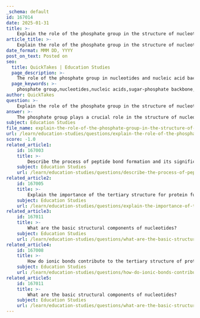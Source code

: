 ```yaml
---
_schema: default
id: 167014
date: 2025-01-31
title: >-
    Explain the role of the phosphate group in the structure of nucleotides and nucleic acid backbones.
article_title: >-
    Explain the role of the phosphate group in the structure of nucleotides and nucleic acid backbones.
date_format: MMM DD, YYYY
post_on_text: Posted on
seo:
  title: QuickTakes | Education Studies
  page_description: >-
    The role of the phosphate group in nucleotides and nucleic acid backbones includes structural integrity, formation of the sugar-phosphate backbone, contributing to stability and charge, energy transfer in ATP, and establishing directionality for nucleic acid synthesis.
  page_keywords: >-
    phosphate group,nucleotides,nucleic acids,sugar-phosphate backbone,phosphodiester bonds,negative charge,stability,energy transfer,DNA,RNA,directionality
author: QuickTakes
question: >-
    Explain the role of the phosphate group in the structure of nucleotides and nucleic acid backbones.
answer: >-
    The phosphate group plays a crucial role in the structure of nucleotides and the backbones of nucleic acids (DNA and RNA). Here’s a detailed explanation of its functions:\n\n1. **Structure of Nucleotides**: Each nucleotide, the building block of nucleic acids, consists of three components: a five-carbon sugar (ribose in RNA and deoxyribose in DNA), a nitrogenous base (adenine, thymine, cytosine, guanine in DNA; adenine, uracil, cytosine, guanine in RNA), and a phosphate group. The phosphate group is attached to the 5' carbon of the sugar molecule.\n\n2. **Formation of the Sugar-Phosphate Backbone**: The phosphate group is essential for linking nucleotides together through phosphodiester bonds. A phosphodiester bond forms when the phosphate group of one nucleotide connects to the hydroxyl group on the 3' carbon of another nucleotide. This linkage results in a sugar-phosphate backbone that provides structural integrity to the nucleic acid molecule. The backbone runs in a 5' to 3' direction, which is critical for the orientation and function of nucleic acids.\n\n3. **Negative Charge and Stability**: The phosphate group carries a negative charge, which contributes to the overall negative charge of nucleic acids. This charge affects how nucleic acids interact with proteins and other molecules, influencing processes such as DNA packaging, replication, and transcription. The negative charge also helps stabilize the structure of nucleic acids by facilitating interactions with positively charged ions and proteins.\n\n4. **Energy Transfer**: Phosphate groups are also involved in energy transfer processes within the cell. For example, adenosine triphosphate (ATP), a nucleotide with three phosphate groups, serves as a primary energy carrier in biological systems. The high-energy bonds between the phosphate groups can be broken to release energy for cellular processes.\n\n5. **Directionality and Function**: The presence of the phosphate group at the 5' end of the nucleotide chain establishes the directionality of nucleic acids, which is vital for processes such as DNA replication and RNA transcription. Enzymes that synthesize nucleic acids, such as DNA polymerases and RNA polymerases, add nucleotides to the growing strand in a 5' to 3' direction, ensuring proper synthesis and function.\n\nIn summary, the phosphate group is integral to the structure and function of nucleotides and nucleic acids, contributing to the formation of the sugar-phosphate backbone, providing negative charge and stability, facilitating energy transfer, and establishing directionality essential for nucleic acid synthesis.
subject: Education Studies
file_name: explain-the-role-of-the-phosphate-group-in-the-structure-of-nucleotides-and-nucleic-acid-backbones.md
url: /learn/education-studies/questions/explain-the-role-of-the-phosphate-group-in-the-structure-of-nucleotides-and-nucleic-acid-backbones
score: -1.0
related_article1:
    id: 167003
    title: >-
        Describe the process of peptide bond formation and its significance in protein structure.
    subject: Education Studies
    url: /learn/education-studies/questions/describe-the-process-of-peptide-bond-formation-and-its-significance-in-protein-structure
related_article2:
    id: 167005
    title: >-
        Explain the importance of the tertiary structure for protein function and the types of bonding involved.
    subject: Education Studies
    url: /learn/education-studies/questions/explain-the-importance-of-the-tertiary-structure-for-protein-function-and-the-types-of-bonding-involved
related_article3:
    id: 167011
    title: >-
        What are the basic structural components of nucleotides?
    subject: Education Studies
    url: /learn/education-studies/questions/what-are-the-basic-structural-components-of-nucleotides
related_article4:
    id: 167008
    title: >-
        How do ionic bonds contribute to the tertiary structure of proteins?
    subject: Education Studies
    url: /learn/education-studies/questions/how-do-ionic-bonds-contribute-to-the-tertiary-structure-of-proteins
related_article5:
    id: 167011
    title: >-
        What are the basic structural components of nucleotides?
    subject: Education Studies
    url: /learn/education-studies/questions/what-are-the-basic-structural-components-of-nucleotides
---
```


&nbsp;